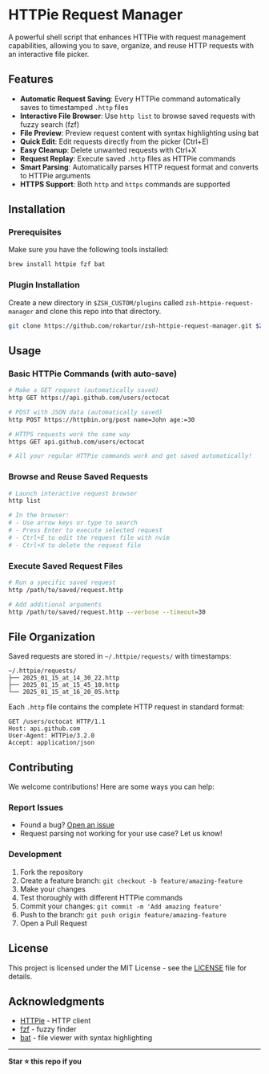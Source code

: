 # HTTPie Request Manager

A powerful shell script that enhances HTTPie with request management capabilities, allowing you to save, organize, and reuse HTTP requests with an interactive file picker.

## Features

- **Automatic Request Saving**: Every HTTPie command automatically saves to timestamped `.http` files
- **Interactive File Browser**: Use `http list` to browse saved requests with fuzzy search (fzf)
- **File Preview**: Preview request content with syntax highlighting using bat
- **Quick Edit**: Edit requests directly from the picker (Ctrl+E)
- **Easy Cleanup**: Delete unwanted requests with Ctrl+X
- **Request Replay**: Execute saved `.http` files as HTTPie commands
- **Smart Parsing**: Automatically parses HTTP request format and converts to HTTPie arguments
- **HTTPS Support**: Both `http` and `https` commands are supported

## Installation

### Prerequisites

Make sure you have the following tools installed:

```bash
brew install httpie fzf bat
```

### Plugin Installation

Create a new directory in `$ZSH_CUSTOM/plugins` called `zsh-httpie-request-manager` and clone this repo into that directory.
```bash
git clone https://github.com/rokartur/zsh-httpie-request-manager.git $ZSH_CUSTOM/plugins/zsh-httpie-request-manager
```

## Usage

### Basic HTTPie Commands (with auto-save)
```bash
# Make a GET request (automatically saved)
http GET https://api.github.com/users/octocat

# POST with JSON data (automatically saved)
http POST https://httpbin.org/post name=John age:=30

# HTTPS requests work the same way
https GET api.github.com/users/octocat

# All your regular HTTPie commands work and get saved automatically!
```

### Browse and Reuse Saved Requests
```bash
# Launch interactive request browser
http list

# In the browser:
# - Use arrow keys or type to search
# - Press Enter to execute selected request
# - Ctrl+E to edit the request file with nvim
# - Ctrl+X to delete the request file
```

### Execute Saved Request Files
```bash
# Run a specific saved request
http /path/to/saved/request.http

# Add additional arguments
http /path/to/saved/request.http --verbose --timeout=30
```

## File Organization

Saved requests are stored in `~/.httpie/requests/` with timestamps:
```
~/.httpie/requests/
├── 2025_01_15_at_14_30_22.http
├── 2025_01_15_at_15_45_10.http
└── 2025_01_15_at_16_20_05.http
```

Each `.http` file contains the complete HTTP request in standard format:
```http
GET /users/octocat HTTP/1.1
Host: api.github.com
User-Agent: HTTPie/3.2.0
Accept: application/json

```

## Contributing

We welcome contributions! Here are some ways you can help:

### Report Issues
- Found a bug? [Open an issue](https://github.com/rokartur/httpie-request-manager/issues)
- Request parsing not working for your use case? Let us know!

### Development
1. Fork the repository
2. Create a feature branch: `git checkout -b feature/amazing-feature`
3. Make your changes
4. Test thoroughly with different HTTPie commands
5. Commit your changes: `git commit -m 'Add amazing feature'`
6. Push to the branch: `git push origin feature/amazing-feature`
7. Open a Pull Request

## License

This project is licensed under the MIT License - see the [LICENSE](LICENSE) file for details.

## Acknowledgments

- [HTTPie](https://httpie.io/) - HTTP client
- [fzf](https://github.com/junegunn/fzf) - fuzzy finder
- [bat](https://github.com/sharkdp/bat) - file viewer with syntax highlighting

---

**Star ⭐ this repo if you**
